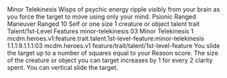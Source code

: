 <ability>
  <name>Minor Telekinesis</name>
  <flavor>Wisps of psychic energy ripple visibly from your brain as you force the target to move using only your mind.</flavor>
  <keywords>
    <keyword>Psionic</keyword>
    <keyword>Ranged</keyword>
  </keywords>
  <type>Maneuver</type>
  <distance>Ranged 10</distance>
  <target>Self or one size 1 creature or object</target>
  <metadata>
    <class>talent</class>
    <feature_type>trait</feature_type>
    <file_dpath>Talent/1st-Level Features</file_dpath>
    <item_id>minor-telekinesis</item_id>
    <item_index>03</item_index>
    <item_name>Minor Telekinesis</item_name>
    <level>1</level>
    <scc>mcdm.heroes.v1:feature.trait.talent.1st-level-feature:minor-telekinesis</scc>
    <scdc>1.1.1:9.1.1.1:03</scdc>
    <source>mcdm.heroes.v1</source>
    <type>feature/trait/talent/1st-level-feature</type>
  </metadata>
  <effects>
    <effect type="mundane">You slide the target up to a number of squares equal to your Reason score.</effect>
    <effect type="mundane" cost="Spend 2+ Clarity">The size of the creature or object you can target increases by 1 for every 2 clarity spent.</effect>
    <effect type="mundane" cost="Spend 3 Clarity">You can vertical slide the target.</effect>
  </effects>
</ability>
